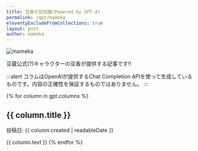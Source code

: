 ```yaml
---
title: 豆香の豆知識(Powered by GPT-4)
permalink: /gpt/mameka
eleventyExcludeFromCollections: true
layout: post
author: mameka
---
```


![mameka](/img/logo/mameka6_100.png)

豆蔵公式(?)キャラクターの豆香が提供する記事です!!

:::alert
コラムはOpenAIが提供するChat Completion APIを使って生成しているものです。内容の正確性を保証するものではありません。
:::

{% for column in gpt.columns %}
## {{ column.title }}
投稿日: {{ column.created | readableDate }}

{{ column.text }}
{% endfor %}
